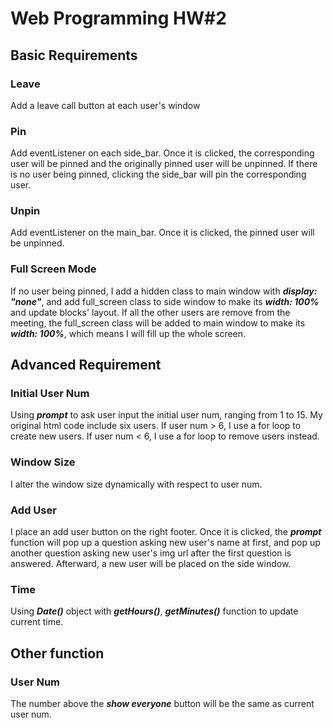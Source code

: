 # Web Programming HW#2
## Basic Requirements
### Leave
Add a leave call button at each user's window
### Pin
Add eventListener on each side_bar. Once it is clicked, the corresponding user will be pinned and the originally pinned user will be unpinned. If there is no user being pinned, clicking the side_bar will pin the corresponding user.
### Unpin
Add eventListener on the main_bar. Once it is clicked, the pinned user will be unpinned.
### Full Screen Mode
If no user being pinned, I add a hidden class to main window with ***display: "none"***, and add full_screen class to side window to make its ***width: 100%*** and update blocks' layout.
If all the other users are remove from the meeting, the full_screen class will be added to main window to make its ***width: 100%***, which means I will fill up the whole screen.
## Advanced Requirement
### Initial User Num
Using ***prompt*** to ask user input the initial user num, ranging from 1 to 15. My original html code include six users. If user num > 6, I use a for loop to create new users. If user num < 6, I use a for loop to remove users instead.
### Window Size
I alter the window size dynamically with respect to user num.
### Add User
I place an add user button on the right footer. Once it is clicked, the ***prompt*** function will pop up a question asking new user's name at first, and pop up another question asking new user's img url after the first question is answered. Afterward, a new user will be placed on the side window.
### Time
Using ***Date()*** object with ***getHours()***, ***getMinutes()*** function to update current time.
## Other function
### User Num
The number above the ***show everyone*** button will be the same as current user num.
